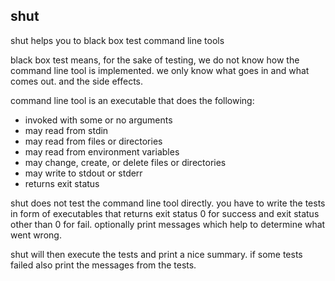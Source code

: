 shut
----

shut helps you to black box test command line tools

black box test means, for the sake of testing,
we do not know how the command line tool is implemented.
we only know what goes in and what comes out.
and the side effects.

command line tool is an executable that does the following:

* invoked with some or no arguments
* may read from stdin
* may read from files or directories
* may read from environment variables
* may change, create, or delete files or directories
* may write to stdout or stderr
* returns exit status

shut does not test the command line tool directly.
you have to write the tests in form of executables that returns
exit status 0 for success and exit status other than 0 for fail.
optionally print messages which help to determine what went wrong.

shut will then execute the tests and print a nice summary.
if some tests failed also print the messages from the tests.
